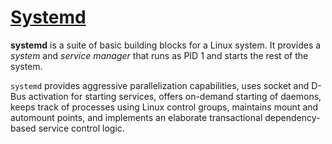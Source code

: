 # [Systemd](https://wiki.archlinux.org/title/Systemd)

**systemd** is a suite of basic building blocks for a Linux system. It provides a _system_ and _service manager_ that runs as PID 1 and starts the rest of the system.

`systemd` provides aggressive parallelization capabilities, uses socket and D-Bus activation for starting services, offers on-demand starting of daemons, keeps track of processes using Linux control groups, maintains mount and automount points, and implements an elaborate transactional dependency-based service control logic.
